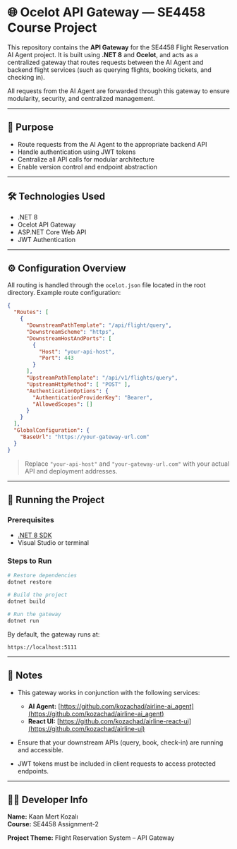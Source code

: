 # 🌐 Ocelot API Gateway — SE4458 Course Project

This repository contains the **API Gateway** for the SE4458 Flight Reservation AI Agent project. It is built using **.NET 8** and **Ocelot**, and acts as a centralized gateway that routes requests between the AI Agent and backend flight services (such as querying flights, booking tickets, and checking in).

All requests from the AI Agent are forwarded through this gateway to ensure modularity, security, and centralized management.

---

## 🧭 Purpose

- Route requests from the AI Agent to the appropriate backend API
- Handle authentication using JWT tokens
- Centralize all API calls for modular architecture
- Enable version control and endpoint abstraction

---

## 🛠️ Technologies Used

- .NET 8
- Ocelot API Gateway
- ASP.NET Core Web API
- JWT Authentication

---

## ⚙️ Configuration Overview

All routing is handled through the `ocelot.json` file located in the root directory. Example route configuration:

```json
{
  "Routes": [
    {
      "DownstreamPathTemplate": "/api/flight/query",
      "DownstreamScheme": "https",
      "DownstreamHostAndPorts": [
        {
          "Host": "your-api-host",
          "Port": 443
        }
      ],
      "UpstreamPathTemplate": "/api/v1/flights/query",
      "UpstreamHttpMethod": [ "POST" ],
      "AuthenticationOptions": {
        "AuthenticationProviderKey": "Bearer",
        "AllowedScopes": []
      }
    }
  ],
  "GlobalConfiguration": {
    "BaseUrl": "https://your-gateway-url.com"
  }
}
```

> Replace `"your-api-host"` and `"your-gateway-url.com"` with your actual API and deployment addresses.

---

## 🚀 Running the Project

### Prerequisites

- [.NET 8 SDK](https://dotnet.microsoft.com/download)
- Visual Studio or terminal

### Steps to Run

```bash
# Restore dependencies
dotnet restore

# Build the project
dotnet build

# Run the gateway
dotnet run
```

By default, the gateway runs at:

```
https://localhost:5111
```

---

## 📌 Notes

- This gateway works in conjunction with the following services:
  - **AI Agent:** [https://github.com/kozachad/airline-ai_agent](https://github.com/kozachad/airline-ai_agent)
  - **React UI:** [https://github.com/kozachad/airline-react-ui](https://github.com/kozachad/airline-ui)

- Ensure that your downstream APIs (query, book, check-in) are running and accessible.
- JWT tokens must be included in client requests to access protected endpoints.

---

## 👨‍💻 Developer Info

**Name:** Kaan Mert Kozalı  
**Course:** SE4458 Assignment-2

**Project Theme:** Flight Reservation System – API Gateway
